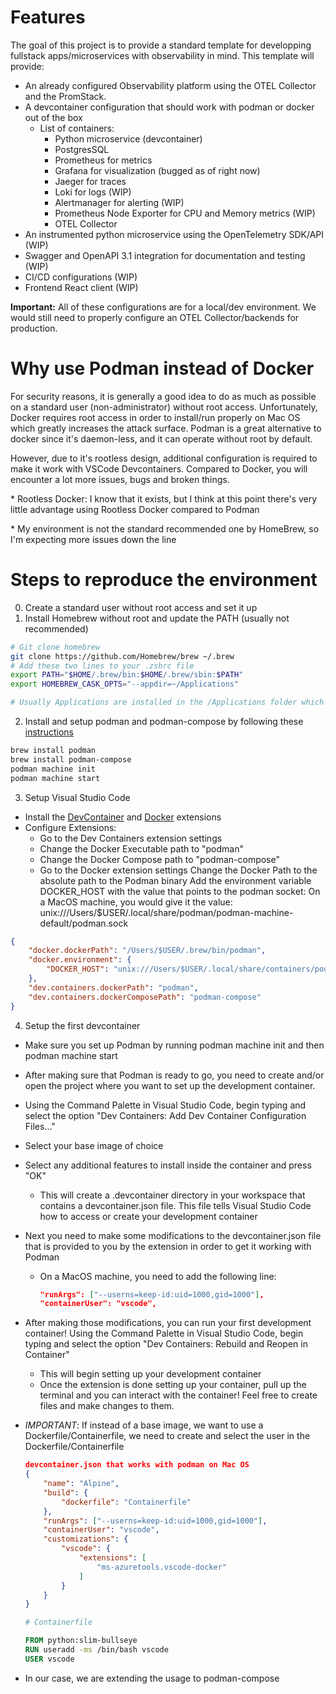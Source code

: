 # Features

The goal of this project is to provide a standard template for developping fullstack apps/microservices with observability in mind.
This template will provide:
- An already configured Observability platform using the OTEL Collector and the PromStack.
- A devcontainer configuration that should work with podman or docker out of the box
    - List of containers:
        - Python microservice (devcontainer)
        - PostgresSQL
        - Prometheus for metrics
        - Grafana for visualization (bugged as of right now)
        - Jaeger for traces
        - Loki for logs (WIP)
        - Alertmanager for alerting (WIP)
        - Prometheus Node Exporter for CPU and Memory metrics (WIP)
        - OTEL Collector
- An instrumented python microservice using the OpenTelemetry SDK/API (WIP)
- Swagger and OpenAPI 3.1 integration for documentation and testing (WIP)
- CI/CD configurations (WIP)
- Frontend React client (WIP)

**Important:** All of these configurations are for a local/dev environment. We would still need to properly configure an OTEL Collector/backends for production.

# Why use Podman instead of Docker
For security reasons, it is generally a good idea to do as much as possible on a standard user (non-administrator) without root access. Unfortunately, Docker requires root access in order to install/run properly on Mac OS which greatly increases the attack surface. Podman is a great alternative to docker since it's daemon-less, and it can operate without root by default.

However, due to it's rootless design, additional configuration is required to make it work with VSCode Devcontainers. Compared to Docker, you will encounter a lot more issues, bugs and broken things. 

\* Rootless Docker: I know that it exists, but I think at this point there's very little advantage using Rootless Docker compared to Podman

\* My environment is not the standard recommended one by HomeBrew, so I'm expecting more issues down the line

# Steps to reproduce the environment

0. Create a standard user without root access and set it up
1. Install Homebrew without root and update the PATH (usually not recommended)
```bash
# Git clone homebrew
git clone https://github.com/Homebrew/brew ~/.brew
# Add these two lines to your .zshrc file
export PATH="$HOME/.brew/bin:$HOME/.brew/sbin:$PATH"
export HOMEBREW_CASK_OPTS="--appdir=~/Applications"

# Usually Applications are installed in the /Applications folder which installs them system-wide, but I prefer to install them on a per-user basis.
```
2. Install and setup podman and podman-compose by following these [instructions](https://podman.io/docs/installation)
```bash
brew install podman
brew install podman-compose
podman machine init
podman machine start
```

3. Setup Visual Studio Code
- Install the [DevContainer](https://marketplace.visualstudio.com/items?itemName=ms-vscode-remote.remote-containers) and [Docker](https://marketplace.visualstudio.com/items?itemName=ms-azuretools.vscode-docker) extensions
- Configure Extensions:
    - Go to the Dev Containers extension settings
    - Change the Docker Executable path to "podman"
    - Change the Docker Compose path to "podman-compose"
    - Go to the Docker extension settings
Change the Docker Path to the absolute path to the Podman binary
Add the environment variable DOCKER_HOST with the value that points to the podman socket:
On a MacOS machine, you would give it the value: unix:///Users/$USER/.local/share/podman/podman-machine-default/podman.sock
```JSON
{
    "docker.dockerPath": "/Users/$USER/.brew/bin/podman",
    "docker.environment": {
        "DOCKER_HOST": "unix:///Users/$USER/.local/share/containers/podman/machine/qemu/podman.sock"
    },
    "dev.containers.dockerPath": "podman",
    "dev.containers.dockerComposePath": "podman-compose"
}
```

4. Setup the first devcontainer
- Make sure you set up Podman by running podman machine init and then podman machine start
- After making sure that Podman is ready to go, you need to create and/or open the project where you want to set up the development container.
- Using the Command Palette in Visual Studio Code, begin typing and select the option "Dev Containers: Add Dev Container Configuration Files..."
- Select your base image of choice
- Select any additional features to install inside the container and press "OK"
    - This will create a .devcontainer directory in your workspace that contains a devcontainer.json file. This file tells Visual Studio Code how to access or create your development container
- Next you need to make some modifications to the devcontainer.json file that is provided to you by the extension in order to get it working with Podman
    - On a MacOS machine, you need to add the following line:
        ```JSON
        "runArgs": ["--userns=keep-id:uid=1000,gid=1000"],
        "containerUser": "vscode",
        ```
- After making those modifications, you can run your first development container! Using the Command Palette in Visual Studio Code, begin typing and select the option "Dev Containers: Rebuild and Reopen in Container"
    - This will begin setting up your development container
    - Once the extension is done setting up your container, pull up the terminal and you can interact with the container! Feel free to create files and make changes to them.
- *IMPORTANT*: If instead of a base image, we want to use a Dockerfile/Containerfile, we need to create and select the user in the Dockerfile/Containerfile
    ```JSON
    devcontainer.json that works with podman on Mac OS
    {
        "name": "Alpine",
        "build": {
            "dockerfile": "Containerfile"
        },
        "runArgs": ["--userns=keep-id:uid=1000,gid=1000"],
        "containerUser": "vscode",
        "customizations": {
            "vscode": {
                "extensions": [
                    "ms-azuretools.vscode-docker"
                ]
            }
        }
    }
    ```

    ```Dockerfile
    # Containerfile

    FROM python:slim-bullseye
    RUN useradd -ms /bin/bash vscode
    USER vscode
    ```
- In our case, we are extending the usage to podman-compose
